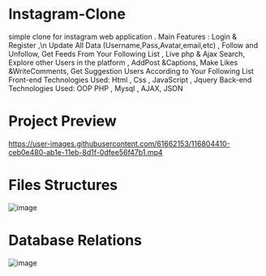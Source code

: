 # Instagram-Clone
simple clone for instagram web application . Main Features : Login  &amp; Register ,\n Update All Data (Username,Pass,Avatar,email,etc) , Follow and Unfollow, Get Feeds From Your Following List , Live php &amp; Ajax Search, Explore other Users in the platform , AddPost &amp;Captions, Make Likes &amp;WriteComments, Get Suggestion Users According to Your Following List Front-end Technologies Used:  Html , Css  , JavaScript ,  Jquery Back-end Technologies Used:  OOP PHP ,  Mysql ,  AJAX, JSON
# Project Preview 
https://user-images.githubusercontent.com/61662153/116804410-ceb0e480-ab1e-11eb-8d1f-0dfee56f47b1.mp4

# Files Structures
![image](https://user-images.githubusercontent.com/61662153/116804487-6f070900-ab1f-11eb-907a-db7ae0c3520b.png)

# Database Relations
![image](https://user-images.githubusercontent.com/61662153/116804500-8b0aaa80-ab1f-11eb-82ed-cec31488514b.png)
